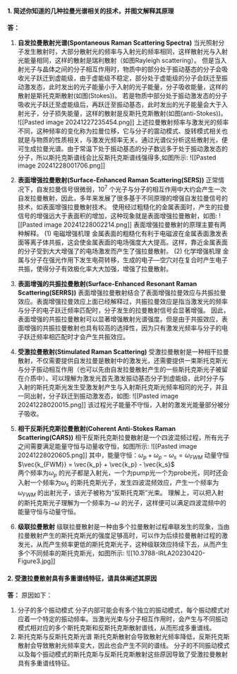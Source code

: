 #### 1. 简述你知道的几种拉曼光谱相关的技术，并图文解释其原理
**答：**
1. **自发拉曼散射光谱(Spontaneous Raman Scattering Spectra)**
   当光照射分子发生散射时，大部分散射光的频率与入射光的频率相同，这样散射光与入射光能量相同，这样的散射是瑞利散射（如图Rayleigh scattering）。
   但是当入射光子与晶体之间的分子相互作用时，物质中的部分处于振动基态的分子会吸收光子跃迁到虚能级，由于虚能级不稳定，部分处于虚能级的分子会跃迁至振动激发态，此时发出的光子能量小于入射的光子能量，分子吸收能量，这样的散射是斯托克斯散射(如图(Stokes))。
   若是物质中部分处于振动激发态的分子吸收光子跃迁至虚能级后，再跃迁至振动基态，此时发出的光子能量会大于入射光子，分子损失能量，这样的散射是反斯托克斯散射(如图(anti-Stokes))。
   ![[Pasted image 20241227235454.png]]
   上述拉曼散射频率与激发光的频率不同，这种频率的变化称为拉曼位移，它与分子的震动模式、旋转模式相关也就是与物质的性质相关，与激发光频率无关。通过光谱仪分析这些散射光，便可生成拉曼光谱。由于常温下处于振动基态的分子数远多于处于振动激发态的分子，所以斯托克斯谱线会比反斯托克斯谱线强得多,如图所示:
   ![[Pasted image 20241228001706.png]]
   
2. **表面增强拉曼散射(Surface-Enhanced Raman Scattering(SERS))**
   正常情况下，自发拉曼信号很微弱，$10^7$ 个光子与分子的相互作用中大约会产生一次自发拉曼散射，因此，多年来发展了很多基于不同原理的增强自发拉曼信号的技术，如表面增强拉曼散射技术。
   使用经过粗糙化的金属表面时，产生的拉曼信号的增强远大于表面积的增加，这种现象就是表面增强拉曼散射，如图:
   ![[Pasted image 20241228002214.png]]
   表面增强拉曼散射的原理主要有两种解释。
   (1) 电磁增强机理
     金属表面的粗糙化有利于电磁波在金属表面激发表面等离子体共振，这会使金属表面的电场强度大大提高。这样，靠近金属表面的分子受到大大增强了的电场激发而产生了强拉曼散射。
   (2) 化学增强机理
     金属与分子在强光作用下发生电荷转移，生成的电子—空穴对在复合时产生电子共振，使得分子有效极化率大大加强，增强了拉曼散射。
     
3. **表面增强的共振拉曼散射(Surface-Enhanced Resonant Raman Scattering(SERRS))**
   表面增强拉曼散射结合了表面增强拉曼效应与共振拉曼效应。表面增强拉曼效应上面已经解释过，共振拉曼效应是指当激发光的频率与分子的电子跃迁频率匹配时，分子发生的拉曼散射信号会显著增强。
   因此，表面增强的共振拉曼散射可以显著增强散射光谱强度。但是由于共振效应，表面增强的共振拉曼散射也具有较高的选择性，因为只有激发光频率与分子的电子跃迁频率相匹配时才会产生共振效应。
   
4. **受激拉曼散射(Stimulated Raman Scattering)**
   受激拉曼散射是一种相干拉曼散射，不仅需要提供自发拉曼是散射中的激发光，还需要提供一束斯托克斯光与分子振动相互作用（也可以先由自发拉曼散射产生的一些斯托克斯光子被留在介质中）。可以理解为激发光首先激发振动基态分子到虚能级，此时分子与入射的斯托克斯光发生受激发射产生与入射斯托克斯光频率相同的光子，并且一同出射，分子跃迁到振动激发态，如图:
   ![[Pasted image 20241228020015.png]]
   该过程光子能量不守恒，入射的激发光能量部分被分子吸收。
   
5. **相干反斯托克斯拉曼散射(Coherent Anti-Stokes Raman Scattering(CARS))**
   相干反斯托克斯拉曼散射是一个四波混频过程，所有光子之间需要满足能量守恒与动量收守恒，如图所示:
   ![[Pasted image 20241228020605.png]]
   其中，能量守恒：$\omega_p + \omega_p -\omega_s = \omega_{FWM}$ 
        动量守恒   $\vec{k_{FWM}} = \vec{k_p} + \vec{k_p} - \vec{k_s}$    
    两个频率为$\omega_p$ 的光子都是入射光，一个为pump光一个为probe光，同时还会入射一个频率为$\omega_s$ 的斯托克斯光子，发生四波混频效应，产生一个频率为$\omega_{FWM}$ 的出射光子，该光子被称为“反斯托克斯”光束。
    理解上，可以把入射的斯托克斯光子理解为一个频率为$-\omega$ 的光子，这样便可以满足四波混频中的能量守恒与动量守恒。
    
6. **级联拉曼散射**
   级联拉曼散射是一种由多个拉曼散射过程串联发生的现象，当由拉曼散射产生的斯托克斯光的强度足够高时，可以作为后续拉曼散射过程的激发光，从而产生频率更低的斯托克斯光子，这种级联效应持续下去，从而产生多个不同频率的斯托克斯光，如图所示:
   ![[10.3788-IRLA20230420-Figure3.jpg]]
#### 2. 受激拉曼散射具有多重谱线特征，请具体阐述其原因
**答：**
原因如下：
1. 分子的多个振动模式
   分子内部可能会有多个独立的振动模式，每个振动模式对应着一个特定的振动频率。当激光光束与分子相互作用时，会产生与不同振动模式相对应的多个斯托克斯和反斯托克斯散射谱线，从而形成多重谱线。
2. 斯托克斯与反斯托克斯光谱
   斯托克斯散射会导致散射光频率降低，反斯托克斯散射会导致散射光频率变大，因此也会产生不同的谱线。
分子的不同振动模式以及每个振动模式的斯托克斯与反斯托克斯散射这些原因导致了受激拉曼散射具有多重谱线特征。
